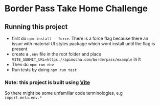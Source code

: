 
# Border Pass Take Home Challenge

## Running this project
- first do ```npm install --force```. There is a force flag because there an issue with material UI styles package which wont install until the flag is present
- create a ```.env``` file in the root folder and place ```VITE_SUBMIT_URL=https://apimocha.com/borderpass/example``` in it
- Then do ```npm run dev```
- Run tests by doing ```npm run test```


### Note: this project is built using [Vite](https://vitejs.dev/) 
So there might be some unfamiliar code terminologies, e.g ```import.meta.env.*```

